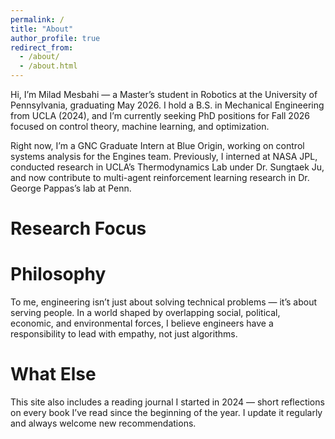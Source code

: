 ```yaml
---
permalink: /
title: "About"
author_profile: true
redirect_from: 
  - /about/
  - /about.html
---
```


Hi, I’m Milad Mesbahi — a Master’s student in Robotics at the University of Pennsylvania, graduating May 2026. I hold a B.S. in Mechanical Engineering from UCLA (2024), and I’m currently seeking PhD positions for Fall 2026 focused on control theory, machine learning, and optimization.

Right now, I’m a GNC Graduate Intern at Blue Origin, working on control systems analysis for the Engines team. Previously, I interned at NASA JPL, conducted research in UCLA’s Thermodynamics Lab under Dr. Sungtaek Ju, and now contribute to multi-agent reinforcement learning research in Dr. George Pappas’s lab at Penn.

Research Focus
======


Philosophy
======
To me, engineering isn’t just about solving technical problems — it’s about serving people. In a world shaped by overlapping social, political, economic, and environmental forces, I believe engineers have a responsibility to lead with empathy, not just algorithms.

What Else
======
This site also includes a reading journal I started in 2024 — short reflections on every book I’ve read since the beginning of the year. I update it regularly and always welcome new recommendations.
